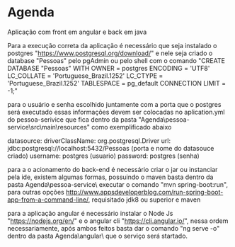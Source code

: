 # Agenda
 Aplicação com front em angular e back em java 
 
 Para a execução correta da aplicação é necessário que seja instalado o postgres "https://www.postgresql.org/download/" e nele seja criado o database "Pessoas" pelo pgAdmin ou pelo shell com o
 comando "CREATE DATABASE "Pessoas"
          WITH 
          OWNER = postgres
          ENCODING = 'UTF8'
          LC_COLLATE = 'Portuguese_Brazil.1252'
          LC_CTYPE = 'Portuguese_Brazil.1252'
          TABLESPACE = pg_default
          CONNECTION LIMIT = -1;"
          
para o usuário e senha escolhido juntamente com a porta que o postgres será executado essas informações devem ser colocadas no aplication.yml do pessoa-serivice que fica dentro da pasta "Agenda\pessoa-service\src\main\resources" como exemplificado abaixo

  datasource:
    driverClassName: org.postgresql.Driver
    url: jdbc:postgresql://localhost:5432/Pessoas (porta e nome do datasouce criado)
    username: postgres (usuario)
    password: postgres (senha)
    
para a o acionamento do back-end é necessário criar o jar ou instanciar pela ide, existem algumas formas, possuindo o maven basta dentro da pasta Agenda\pessoa-service\ executar o comando "mvn spring-boot:run", para outras opções http://www.appsdeveloperblog.com/run-spring-boot-app-from-a-command-line/, requisitado jdk8 ou superior e maven

para a aplicação angular é necessário instalar o Node Js "https://nodejs.org/en/" e o angular cli "https://cli.angular.io/", nessa ordem necessariamente, após ambos feitos basta dar o comando "ng serve -o" dentro da pasta Agenda\angular\ que o serviço será startado.
 
 
